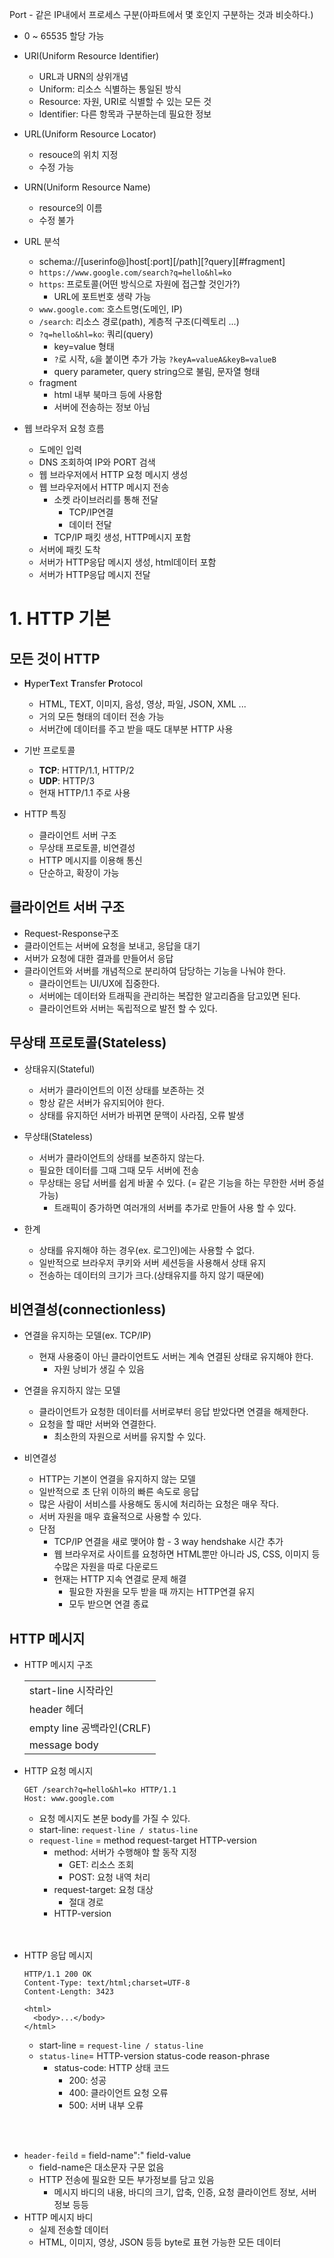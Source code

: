 Port - 같은 IP내에서 프로세스 구분(아파트에서 몇 호인지 구분하는 것과 비슷하다.)<br>
- 0 ~ 65535 할당 가능
- URI(Uniform Resource Identifier)
  - URL과 URN의 상위개념
  - Uniform: 리소스 식별하는 통일된 방식
  - Resource: 자원, URI로 식별할 수 있는 모든 것
  - Identifier: 다른 항목과 구분하는데 필요한 정보
- URL(Uniform Resource Locator)
  - resouce의 위치 지정
  - 수정 가능
- URN(Uniform Resource Name)
  - resource의 이름
  - 수정 불가

- URL 분석
  - schema://[userinfo@]host[:port][/path][?query][#fragment]
  - `https://www.google.com/search?q=hello&hl=ko`
  - `https`: 프로토콜(어떤 방식으로 자원에 접근할 것인가?)
    - URL에 포트번호 생략 가능
  - `www.google.com`: 호스트명(도메인, IP)
  - `/search`: 리소스 경로(path), 계층적 구조(디렉토리 ...)
  - `?q=hello&hl=ko`: 쿼리(query)
    - key=value 형태
    - `?`로 시작, `&`을 붙이면 추가 가능 `?keyA=valueA&keyB=valueB`
    - query parameter, query string으로 불림, 문자열 형태
  - fragment
    - html 내부 북마크 등에 사용함
    - 서버에 전송하는 정보 아님

- 웹 브라우저 요청 흐름
  - 도메인 입력
  - DNS 조회하여 IP와 PORT 검색
  - 웹 브라우저에서 HTTP 요청 메시지 생성
  - 웹 브라우저에서 HTTP 메시지 전송
    - 소켓 라이브러리를 통해 전달
      - TCP/IP연결
      - 데이터 전달
    - TCP/IP 패킷 생성, HTTP메시지 포함
  - 서버에 패킷 도착
  - 서버가 HTTP응답 메시지 생성, html데이터 포함
  - 서버가 HTTP응답 메시지 전달


# 1. HTTP 기본
## 모든 것이 HTTP
- **H**yper**T**ext **T**ransfer **P**rotocol
  - HTML, TEXT, 이미지, 음성, 영상, 파일, JSON, XML ...
  - 거의 모든 형태의 데이터 전송 가능
  - 서버간에 데이터를 주고 받을 때도 대부분 HTTP 사용

- 기반 프로토콜
  - **TCP**: HTTP/1.1, HTTP/2
  - **UDP**: HTTP/3
  - 현재 HTTP/1.1 주로 사용

- HTTP 특징
  - 클라이언트 서버 구조
  - 무상태 프로토콜, 비연결성
  - HTTP 메시지를 이용해 통신
  - 단순하고, 확장이 가능

## 클라이언트 서버 구조
- Request-Response구조
- 클라이언트는 서버에 요청을 보내고, 응답을 대기
- 서버가 요청에 대한 결과를 만들어서 응답
- 클라이언트와 서버를 개념적으로 분리하여 담당하는 기능을 나눠야 한다.
  - 클라이언트는 UI/UX에 집중한다.
  - 서버에는 데이터와 트래픽을 관리하는 복잡한 알고리즘을 담고있면 된다.
  - 클라이언트와 서버는 독립적으로 발전 할 수 있다.

## 무상태 프로토콜(Stateless)
- 상태유지(Stateful)
  - 서버가 클라이언트의 이전 상태를 보존하는 것
  - 항상 같은 서버가 유지되어야 한다.
  - 상태를 유지하던 서버가 바뀌면 문맥이 사라짐, 오류 발생

- 무상태(Stateless)
  - 서버가 클라이언트의 상태를 보존하지 않는다.
  - 필요한 데이터를 그때 그때 모두 서버에 전송
  - 무상태는 응답 서버를 쉽게 바꿀 수 있다. (= 같은 기능을 하는 무한한 서버 증설 가능)
    - 트래픽이 증가하면 여러개의 서버를 추가로 만들어 사용 할 수 있다.
  
- 한계
  - 상태를 유지해야 하는 경우(ex. 로그인)에는 사용할 수 없다.
  - 일반적으로 브라우저 쿠키와 서버 세션등을 사용해서 상태 유지
  - 전송하는 데이터의 크기가 크다.(상태유지를 하지 않기 때문에)

## 비연결성(connectionless)
- 연결을 유지하는 모델(ex. TCP/IP)
   - 현재 사용중이 아닌 클라이언트도 서버는 계속 연결된 상태로 유지해야 한다.
      - 자원 낭비가 생길 수 있음

- 연결을 유지하지 않는 모델
  - 클라이언트가 요청한 데이터를 서버로부터 응답 받았다면 연결을 해제한다.
  - 요청을 할 때만 서버와 연결한다.
    - 최소한의 자원으로 서버를 유지할 수 있다.

- 비연결성
  - HTTP는 기본이 연결을 유지하지 않는 모델
  - 일반적으로 초 단위 이하의 빠른 속도로 응답
  - 많은 사람이 서비스를 사용해도 동시에 처리하는 요청은 매우 작다.
  - 서버 자원을 매우 효율적으로 사용할 수 있다. 
  - 단점
    - TCP/IP 연결을 새로 맺어야 함 - 3 way hendshake 시간 추가
    - 웹 브라우저로 사이트를 요청하면 HTML뿐만 아니라 JS, CSS, 이미지 등 수많은 자원을 따로 다운로드
    - 현재는 HTTP 지속 연결로 문제 해결
      - 필요한 자원을 모두 받을 때 까지는 HTTP연결 유지
      - 모두 받으면 연결 종료

## HTTP 메시지
- HTTP 메시지 구조

  ||
  |--------|
  |start-line 시작라인|
  |header 헤더|
  |empty line 공백라인(CRLF)|
  |message body|

- HTTP 요청 메시지
  ```
  GET /search?q=hello&hl=ko HTTP/1.1
  Host: www.google.com

  ```
  - 요청 메시지도 본문 body를 가질 수 있다.
  - start-line: `request-line / status-line`
  - `request-line` = method request-target HTTP-version
    - method: 서버가 수행해야 할 동작 지정
      - GET: 리소스 조회
      - POST: 요청 내역 처리
    - request-target: 요청 대상
      - 절대 경로
    - HTTP-version
  
  <br>
  <br>
- HTTP 응답 메시지
  ```
  HTTP/1.1 200 OK
  Content-Type: text/html;charset=UTF-8
  Content-Length: 3423

  <html>
    <body>...</body>
  </html>
  ```
  - start-line = `request-line / status-line`
  - `status-line`= HTTP-version status-code reason-phrase
    - status-code: HTTP 상태 코드
      - 200: 성공
      - 400: 클라이언트 요청 오류
      - 500: 서버 내부 오류

<br>
<br>

- `header-feild` = field-name":" field-value
    - field-name은 대소문자 구문 없음
    - HTTP 전송에 필요한 모든 부가정보를 담고 있음
      - 메시지 바디의 내용, 바디의 크기, 압축, 인증, 요청 클라이언트 정보, 서버 정보 등등
- HTTP 메시지 바디
  - 실제 전송할 데이터
  - HTML, 이미지, 영상, JSON 등등 byte로 표현 가능한 모든 데이터